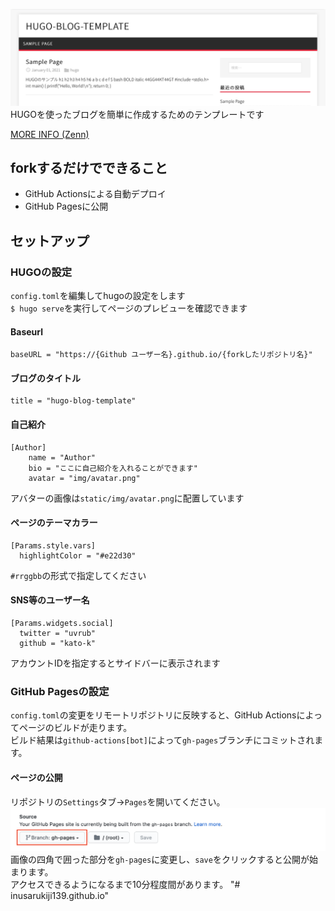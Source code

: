 ![top](./readme_resource/top.png)
HUGOを使ったブログを簡単に作成するためのテンプレートです

[MORE INFO (Zenn)](https://zenn.dev/kato_k/articles/66531db0c4024d)


## forkするだけでできること
- GitHub Actionsによる自動デプロイ
- GitHub Pagesに公開

## セットアップ

### HUGOの設定
`config.toml`を編集してhugoの設定をします  
`$ hugo serve`を実行してページのプレビューを確認できます  

#### Baseurl
```
baseURL = "https://{Github ユーザー名}.github.io/{forkしたリポジトリ名}"
```
#### ブログのタイトル
```
title = "hugo-blog-template"
```

#### 自己紹介
```
[Author]
    name = "Author"
    bio = "ここに自己紹介を入れることができます"
    avatar = "img/avatar.png"
```
アバターの画像は`static/img/avatar.png`に配置しています

#### ページのテーマカラー
```
[Params.style.vars]
  highlightColor = "#e22d30"
```
`#rrggbb`の形式で指定してください

#### SNS等のユーザー名
```
[Params.widgets.social]
  twitter = "uvrub"
  github = "kato-k"
```
アカウントIDを指定するとサイドバーに表示されます

### GitHub Pagesの設定
`config.toml`の変更をリモートリポジトリに反映すると、GitHub Actionsによってページのビルドが走ります。  
ビルド結果は`github-actions[bot]`によって`gh-pages`ブランチにコミットされます。  

#### ページの公開
リポジトリの`Settings`タブ→`Pages`を開いてください。  
![publish](./readme_resource/gh-pages.png)
画像の四角で囲った部分を`gh-pages`に変更し、`save`をクリックすると公開が始まります。  
アクセスできるようになるまで10分程度間があります。
"# inusarukiji139.github.io" 
